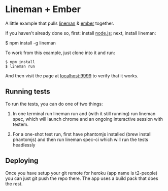 # Lineman + Ember

A little example that pulls [lineman](https://github.com/testdouble/lineman) & [ember](http://emberjs.com) together.

If you haven't already done so, first: install [node.js](http://nodejs.org); next, install lineman:

$ npm install -g lineman

To work from this example, just clone into it and run:

```
$ npm install
$ lineman run
```

And then visit the page at [localhost:9999](http://localhost:9999) to verify that it works.

## Running tests

To run the tests, you can do one of two things:

1. In one terminal run lineman run and (with it still running) run lineman spec, which will launch chrome and an ongoing interactive session with testem.

2. For a one-shot test run, first have phantomjs installed (brew install phantomjs) and then run lineman spec-ci which will run the tests headlessly

## Deploying

Once you have setup your git remote for heroku (app name is t2-people) you can just git push the repo there. The app uses a build pack that does the rest.
